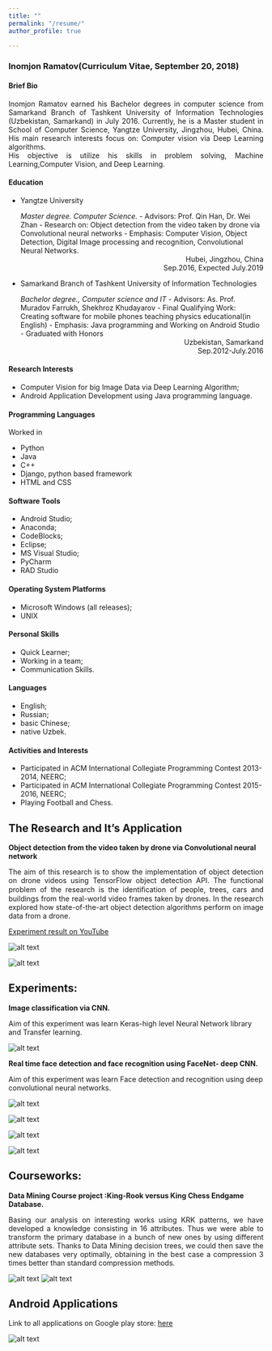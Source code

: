```yaml
---
title: ""
permalink: "/resume/"
author_profile: true

---
```


### Inomjon Ramatov(Curriculum Vitae, September 20, 2018)

#### Brief Bio <br>

 <p style="text-align: justify">Inomjon Ramatov earned his Bachelor degrees in computer science from Samarkand Branch of Tashkent University of Information Technologies (Uzbekistan, Samarkand) in July 2016. Currently, he is a Master student in School of Computer Science, Yangtze University, Jingzhou, Hubei, China. His main research interests focus on: Computer vision via Deep Learning algorithms.<br>
 His objective is utilize his skills in problem solving, Machine Learning,Computer Vision, and Deep Learning. </p>


#### Education
* <p style="text-align: left">Yangtze University  </p>
   <i>Master degree. Computer Science. </i>
   - Advisors: Prof. Qin Han, Dr. Wei Zhan
   -  Research on: Object detection from the video taken by drone via Convolutional neural networks
   - Emphasis: Computer Vision, Object Detection, Digital Image processing and recognition, Convolutional Neural Networks.

  <div style="text-align: right">
  Hubei, Jingzhou, China
  <br> Sep.2016, Expected July.2019
  </div>

*  <p style="text-align: left">Samarkand Branch of Tashkent University of Information Technologies </p>
     <i>Bachelor degree., Computer science and IT </i>
     - Advisors: As. Prof. Muradov Farrukh, Shekhroz Khudayarov
     -  Final Qualifying Work: Creating software for mobile phones teaching physics educational(in English)
     - Emphasis: Java programming and Working on Android Studio
     - Graduated with Honors
     <div style="text-align: right"> Uzbekistan, Samarkand </div>
     <div style="text-align: right"> Sep.2012-July.2016 </div>


#### Research Interests
* Computer Vision for big Image Data via Deep Learning Algorithm;
* Android Application Development using Java programming language.

#### Programming Languages
Worked in
* Python
* Java
* C++
* Django, python based framework
* HTML and CSS

#### Software Tools
* Android Studio;
* Anaconda;
* CodeBlocks;
* Eclipse;
* MS Visual Studio;
* PyCharm
* RAD Studio

#### Operating System Platforms
* Microsoft Windows (all releases);
* UNIX

#### Personal Skills
* Quick Learner;
* Working in a team;
* Communication Skills.

#### Languages

* English;
* Russian;
* basic Chinese;
* native Uzbek.

#### Activities and Interests
* Participated in ACM International Collegiate Programming Contest 2013-2014, NEERC;
* Participated in ACM International Collegiate Programming Contest 2015-2016, NEERC;
* Playing Football and Chess.

## The Research and It’s Application
**Object detection from the video taken by drone via Convolutional neural network**

<div style="text-align:justify"> The aim of this research is to show the implementation of object detection on drone videos using TensorFlow object detection API. The functional problem of the research is the identiﬁcation of people, trees, cars and buildings from the real-world video frames taken by drones. In the research explored how state-of-the-art object detection algorithms perform on image data from a drone. </div>

[Experiment result on YouTube](https://www.youtube.com/watch?v=Ym5aURaypu0&feature=youtu.be "Object detection from the video taken by drone via Convolutional neural network")

![alt text](../images/experiment1.jpg "Experiment result")

![alt text](../images/experiment2.jpg "Experiment result")

## Experiments:
**Image classification via CNN.**

Aim of this experiment was learn Keras-high level Neural Network library and Transfer learning.

![alt text](../images/experiment3.jpg "Experiment result")

**Real time face detection and face recognition using FaceNet- deep CNN.**

Aim of this experiment was learn Face detection and recognition using deep convolutional neural networks.

![alt text](../images/experiment5.jpg "Experiment result")

![alt text](../images/experiment6.jpg "Experiment result")

![alt text](../images/experiment7.png "Experiment result")

![alt text](../images/experiment8.png "Experiment result")

## Courseworks:

**Data Mining Course project :King-Rook versus King Chess Endgame Database.**

 <div style="text-align:justify"> Basing our analysis on interesting works using KRK patterns, we have developed a knowledge consisting in 16 attributes. Thus we were able to transform the primary database in a bunch of new ones by using different attribute sets. Thanks to Data Mining decision trees, we could then save the new databases very optimally, obtaining in the best case a compression 3 times better than standard compression methods.</div>

 ![alt text](../images/experiment9.jpg "Experiment result")
 ![alt text](../images/experiment10.jpg "Experiment result")

## Android Applications

Link to all applications on Google play store: [here](https://play.google.com/store/apps/developer?id=Inomjon)

![alt text](../images/apps.jpg "Android applications")
